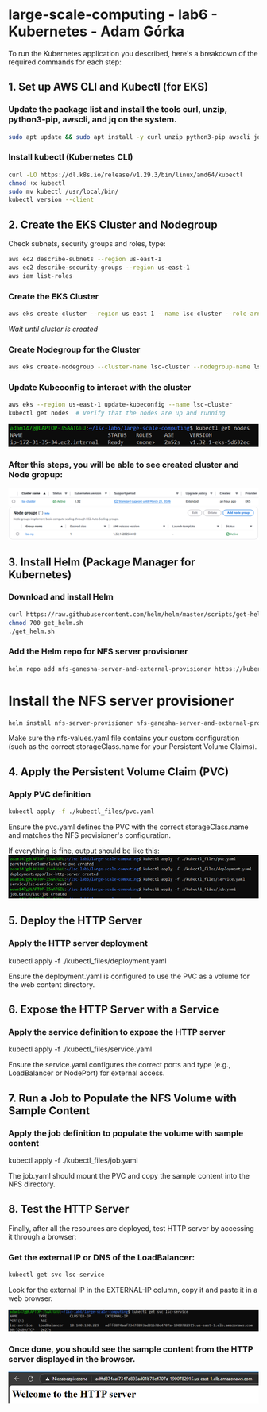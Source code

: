 # large-scale-computing - lab6 - Kubernetes - Adam Górka

To run the Kubernetes application you described, here's a breakdown of the required commands for each step:

## 1. Set up AWS CLI and Kubectl (for EKS)
### Update the package list and install the tools curl, unzip, python3-pip, awscli, and jq on the system.
```bash
sudo apt update && sudo apt install -y curl unzip python3-pip awscli jq
```

### Install kubectl (Kubernetes CLI)
```bash
curl -LO https://dl.k8s.io/release/v1.29.3/bin/linux/amd64/kubectl
chmod +x kubectl
sudo mv kubectl /usr/local/bin/
kubectl version --client
```
## 2. Create the EKS Cluster and Nodegroup

Check subnets, security groups and roles, type:
```bash
aws ec2 describe-subnets --region us-east-1
aws ec2 describe-security-groups --region us-east-1
aws iam list-roles
```

### Create the EKS Cluster
```bash
aws eks create-cluster --region us-east-1 --name lsc-cluster --role-arn arn:aws:iam::671654311992:role/LabRole --resources-vpc-config subnetIds=subnet-0e2aeb6d321c8f53a,subnet-0a7562fdfba692612 securityGroupIds=sg-018e137708fbf6f24
```

*Wait until cluster is created*

### Create Nodegroup for the Cluster
```bash
aws eks create-nodegroup --cluster-name lsc-cluster --nodegroup-name lsc-ng --node-role arn:aws:iam::671654311992:role/LabRole --subnet subnet-0e2aeb6d321c8f53a subnet-0a7562fdfba692612 --instance-types t3.medium --scaling-config minSize=1,maxSize=2,desiredSize=1 --disk-size 20 --ami-type AL2_x86_64
```

### Update Kubeconfig to interact with the cluster
```bash
aws eks --region us-east-1 update-kubeconfig --name lsc-cluster
kubectl get nodes  # Verify that the nodes are up and running
```
![get_nodes_output](screenshots/get_nodes.png)


### After this steps, you will be able to see created cluster and Node gropup:

![avs_clusters](screenshots/avs_clusters.png)
![avs_nodes](screenshots/avs_nodes.png)

## 3. Install Helm (Package Manager for Kubernetes)

### Download and install Helm
```bash
curl https://raw.githubusercontent.com/helm/helm/master/scripts/get-helm-3 > get_helm.sh
chmod 700 get_helm.sh
./get_helm.sh
```

### Add the Helm repo for NFS server provisioner
```bash
helm repo add nfs-ganesha-server-and-external-provisioner https://kubernetes-sigs.github.io/nfs-ganesha-server-and-external-provisioner/
```

# Install the NFS server provisioner
```bash
helm install nfs-server-provisioner nfs-ganesha-server-and-external-provisioner/nfs-server-provisioner -f ./nfs-values.yaml
```
Make sure the nfs-values.yaml file contains your custom configuration (such as the correct storageClass.name for your Persistent Volume Claims).

## 4. Apply the Persistent Volume Claim (PVC)
### Apply PVC definition
```bash
kubectl apply -f ./kubectl_files/pvc.yaml
```
Ensure the pvc.yaml defines the PVC with the correct storageClass.name and matches the NFS provisioner's configuration.

If everything is fine, output should be like this:
![apply_commands](screenshots/apply_commands.png)


## 5. Deploy the HTTP Server 

### Apply the HTTP server deployment 
kubectl apply -f ./kubectl_files/deployment.yaml

Ensure the deployment.yaml is configured to use the PVC as a volume for the web content directory.

## 6. Expose the HTTP Server with a Service

### Apply the service definition to expose the HTTP server
kubectl apply -f ./kubectl_files/service.yaml

Ensure the service.yaml configures the correct ports and type (e.g., LoadBalancer or NodePort) for external access.

## 7. Run a Job to Populate the NFS Volume with Sample Content

### Apply the job definition to populate the volume with sample content
kubectl apply -f ./kubectl_files/job.yaml

The job.yaml should mount the PVC and copy the sample content into the NFS directory.

## 8. Test the HTTP Server
Finally, after all the resources are deployed, test HTTP server by accessing it through a browser:

### Get the external IP or DNS of the LoadBalancer:
```bash
kubectl get svc lsc-service
```

Look for the external IP in the EXTERNAL-IP column, copy it and paste it in a web browser.

![load-balancer-info](screenshots/load_balancer_info.png)


### Once done, you should see the sample content from the HTTP server displayed in the browser.
![http_page](screenshots/http_page.png)

